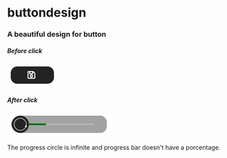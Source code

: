# buttondesign
### A beautiful design for button

##### Before click
<img src="https://raw.githubusercontent.com/ezequielmapel/buttondesign/master/btn.jpg">

##### After click
<img src="https://raw.githubusercontent.com/ezequielmapel/buttondesign/master/image.jpg">

The progress circle is infinite and progress bar doesn't have a porcentage.
